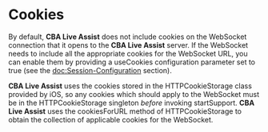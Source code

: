 # Cookies

By default, **CBA Live Assist** does not include cookies on the WebSocket connection that it opens to the **CBA Live Assist** server. If the WebSocket needs to include all the appropriate cookies for the WebSocket URL, you can enable them by providing a useCookies configuration parameter set to true (see the <doc:Session-Configuration> section).

**CBA Live Assist** uses the cookies stored in the HTTPCookieStorage class provided by iOS, so any cookies which should apply to the WebSocket must be in the HTTPCookieStorage singleton *before* invoking startSupport. **CBA Live Assist** uses the cookiesForURL method of HTTPCookieStorage to obtain the collection of applicable cookies for the WebSocket.

